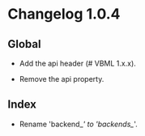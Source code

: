 # Changelog 1.0.4

## Global

- Add the api header (# VBML 1.x.x).

- Remove the api property.

## Index

- Rename 'backend_*' to 'backends_*'.
